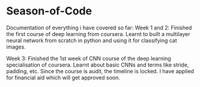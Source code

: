 # Season-of-Code
Documentation of everything i have covered so far:
Week 1 and 2:
Finished the first course of deep learning from coursera. Learnt to built a multilayer neural network from scratch in python and using it for classifying cat images.

Week 3:
Finished the 1st week of CNN course of the deep learning specialisation of coursera. Learnt about basic CNNs and terms like stride, padding, etc. Since the course is audit, the timeline is locked. I have applied for financial aid which will get approved soon.
